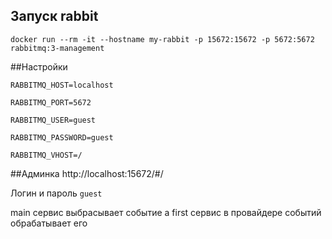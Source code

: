 ## Запуск rabbit  
`docker run --rm -it --hostname my-rabbit -p 15672:15672 -p 5672:5672 rabbitmq:3-management`

##Настройки 

`RABBITMQ_HOST=localhost` 

`RABBITMQ_PORT=5672`

`RABBITMQ_USER=guest`

`RABBITMQ_PASSWORD=guest`

`RABBITMQ_VHOST=/`

##Админка
http://localhost:15672/#/

Логин и пароль 
`guest`


main сервис выбрасывает событие а first сервис в провайдере событий обрабатывает его 
